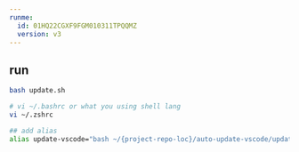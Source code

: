```yaml
---
runme:
  id: 01HQ22CGXF9FGM010311TPQQMZ
  version: v3
---
```


## run

```sh {"id":"01HQ22CGXF9FGM0103116JBK6D"}
bash update.sh
```

```sh {"id":"01HQ22DARW1TJ3M58SWNKV8GTN"}
# vi ~/.bashrc or what you using shell lang 
vi ~/.zshrc 
```

```sh {"id":"01HQ22J3N5R79ZSJV24E0YATHQ"}
## add alias
alias update-vscode="bash ~/{project-repo-loc}/auto-update-vscode/update.sh"
```